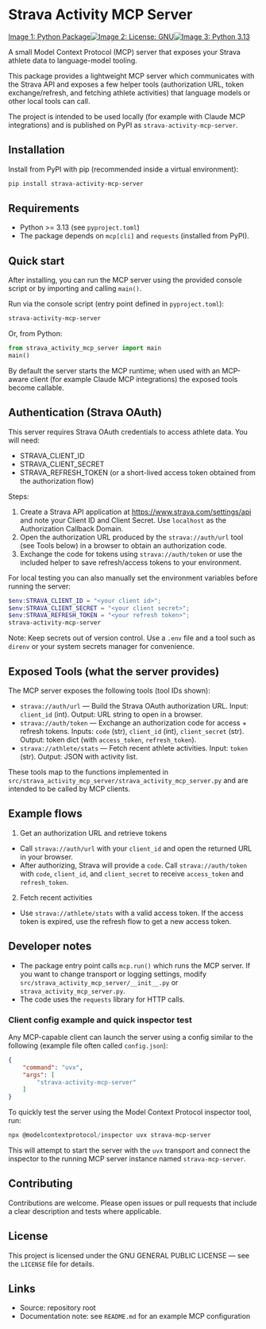# Strava Activity MCP Server
[Image 1: Python Package](https://pypi-camo.freetls.fastly.net/0ecf904318113383d77ec39a9c48b8ba0d2baf38/68747470733a2f2f6769746875622e636f6d2f746f6d656b6b6f7262616b2f7374726176612d6d63702d7365727665722f776f726b666c6f77732f507974686f6e2532305061636b6167652f62616467652e737667)[![Image 2: License: GNU](https://pypi-camo.freetls.fastly.net/8de17537dd1659a5a076ce547de301e27c839e67/68747470733a2f2f696d672e736869656c64732e696f2f62616467652f4c6963656e73652d47504c76332d626c75652e737667)](https://opensource.org/licenses/gpl-3-0)[![Image 3: Python 3.13](https://pypi-camo.freetls.fastly.net/e4930d5d2a7b16dfd9891ecb7396975ef462cff3/68747470733a2f2f696d672e736869656c64732e696f2f707970692f707976657273696f6e732f696e6a782e7376673f6c6f676f3d707974686f6e266c6f676f436f6c6f723d7768697465)](https://www.python.org/downloads/release/python-3130/)

A small Model Context Protocol (MCP) server that exposes your Strava athlete data to language-model tooling.

This package provides a lightweight MCP server which communicates with the Strava API and exposes a few helper tools (authorization URL, token exchange/refresh, and fetching athlete activities) that language models or other local tools can call.

The project is intended to be used locally (for example with Claude MCP integrations) and is published on PyPI as `strava-activity-mcp-server`.

## Installation

Install from PyPI with pip (recommended inside a virtual environment):

```powershell
pip install strava-activity-mcp-server
```

## Requirements

- Python >= 3.13 (see `pyproject.toml`)
- The package depends on `mcp[cli]` and `requests` (installed from PyPI).

## Quick start

After installing, you can run the MCP server using the provided console script or by importing and calling `main()`.

Run via the console script (entry point defined in `pyproject.toml`):

```powershell
strava-activity-mcp-server
```

Or, from Python:

```python
from strava_activity_mcp_server import main
main()
```

By default the server starts the MCP runtime; when used with an MCP-aware client (for example Claude MCP integrations) the exposed tools become callable.

## Authentication (Strava OAuth)

This server requires Strava OAuth credentials to access athlete data. You will need:

- STRAVA_CLIENT_ID
- STRAVA_CLIENT_SECRET
- STRAVA_REFRESH_TOKEN (or a short-lived access token obtained from the authorization flow)

Steps:

1. Create a Strava API application at https://www.strava.com/settings/api and note your Client ID and Client Secret. Use `localhost` as the Authorization Callback Domain.
2. Open the authorization URL produced by the `strava://auth/url` tool (see Tools below) in a browser to obtain an authorization code.
3. Exchange the code for tokens using `strava://auth/token` or use the included helper to save refresh/access tokens to your environment.

For local testing you can also manually set the environment variables before running the server:

```powershell
$env:STRAVA_CLIENT_ID = "<your client id>";
$env:STRAVA_CLIENT_SECRET = "<your client secret>";
$env:STRAVA_REFRESH_TOKEN = "<your refresh token>";
strava-activity-mcp-server
```

Note: Keep secrets out of version control. Use a `.env` file and a tool such as `direnv` or your system secrets manager for convenience.

## Exposed Tools (what the server provides)

The MCP server exposes the following tools (tool IDs shown):

- `strava://auth/url` — Build the Strava OAuth authorization URL. Input: `client_id` (int). Output: URL string to open in a browser.
- `strava://auth/token` — Exchange an authorization code for access + refresh tokens. Inputs: `code` (str), `client_id` (int), `client_secret` (str). Output: token dict (with `access_token`, `refresh_token`).
- `strava://athlete/stats` — Fetch recent athlete activities. Input: `token` (str). Output: JSON with activity list.

These tools map to the functions implemented in `src/strava_activity_mcp_server/strava_activity_mcp_server.py` and are intended to be called by MCP clients.

## Example flows

1) Get an authorization URL and retrieve tokens

- Call `strava://auth/url` with your `client_id` and open the returned URL in your browser.
- After authorizing, Strava will provide a `code`. Call `strava://auth/token` with `code`, `client_id`, and `client_secret` to receive `access_token` and `refresh_token`.

2) Fetch recent activities

- Use `strava://athlete/stats` with a valid access token. If the access token is expired, use the refresh flow to get a new access token.

## Developer notes

- The package entry point calls `mcp.run()` which runs the MCP server. If you want to change transport or logging settings, modify `src/strava_activity_mcp_server/__init__.py` or `strava_activity_mcp_server.py`.
- The code uses the `requests` library for HTTP calls.


### Client config example and quick inspector test

Any MCP-capable client can launch the server using a config similar to the following (example file often called `config.json`):

```json
{
	"command": "uvx",
	"args": [
		"strava-activity-mcp-server"
	]
}
```

To quickly test the server using the Model Context Protocol inspector tool, run:

```powershell
npx @modelcontextprotocol/inspector uvx strava-mcp-server
```

This will attempt to start the server with the `uvx` transport and connect the inspector to the running MCP server instance named `strava-mcp-server`.


## Contributing

Contributions are welcome. Please open issues or pull requests that include a clear description and tests where applicable.

## License

This project is licensed under the GNU GENERAL PUBLIC LICENSE — see the `LICENSE` file for details.

## Links

- Source: repository root
- Documentation note: see `README.md` for an example MCP configuration




